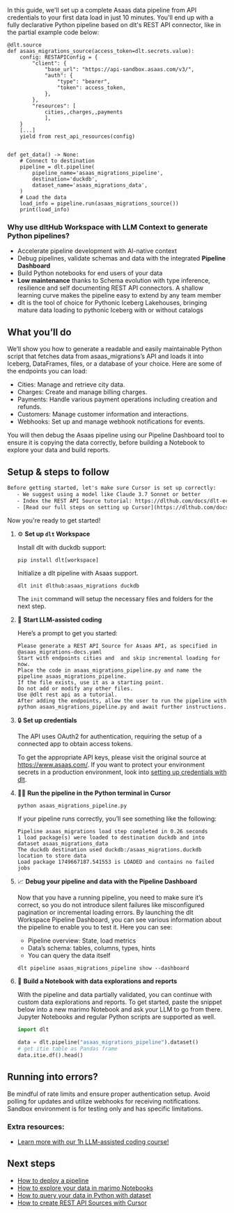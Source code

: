 In this guide, we'll set up a complete Asaas data pipeline from API credentials to your first data load in just 10 minutes. You'll end up with a fully declarative Python pipeline based on dlt's REST API connector, like in the partial example code below:

```python-outcome
@dlt.source
def asaas_migrations_source(access_token=dlt.secrets.value):
    config: RESTAPIConfig = {
        "client": {
            "base_url": "https://api-sandbox.asaas.com/v3/",
            "auth": {
                "type": "bearer",
                "token": access_token,
            },
        },
        "resources": [
            cities,,charges,,payments
            ],
    }
    [...]
    yield from rest_api_resources(config)


def get_data() -> None:
    # Connect to destination
    pipeline = dlt.pipeline(
        pipeline_name='asaas_migrations_pipeline',
        destination='duckdb',
        dataset_name='asaas_migrations_data', 
    )
    # Load the data
    load_info = pipeline.run(asaas_migrations_source())
    print(load_info) 
```

### Why use dltHub Workspace with LLM Context to generate Python pipelines?

- Accelerate pipeline development with AI-native context
- Debug pipelines, validate schemas and data with the integrated **Pipeline Dashboard**
- Build Python notebooks for end users of your data
- **Low maintenance** thanks to Schema evolution with type inference, resilience and self documenting REST API connectors. A shallow learning curve makes the pipeline easy to extend by any team member
- dlt is the tool of choice for Pythonic Iceberg Lakehouses, bringing mature data loading to pythonic Iceberg with or without catalogs

## What you’ll do

We’ll show you how to generate a readable and easily maintainable Python script that fetches data from asaas_migrations’s API and loads it into Iceberg, DataFrames, files, or a database of your choice. Here are some of the endpoints you can load:

- Cities: Manage and retrieve city data.
- Charges: Create and manage billing charges.
- Payments: Handle various payment operations including creation and refunds.
- Customers: Manage customer information and interactions.
- Webhooks: Set up and manage webhook notifications for events.

You will then debug the Asaas pipeline using our Pipeline Dashboard tool to ensure it is copying the data correctly, before building a Notebook to explore your data and build reports.

## Setup & steps to follow

```default
Before getting started, let's make sure Cursor is set up correctly:
   - We suggest using a model like Claude 3.7 Sonnet or better
   - Index the REST API Source tutorial: https://dlthub.com/docs/dlt-ecosystem/verified-sources/rest_api/ and add it to context as **@dlt rest api**
   - [Read our full steps on setting up Cursor](https://dlthub.com/docs/dlt-ecosystem/llm-tooling/cursor-restapi#23-configuring-cursor-with-documentation)
```

Now you're ready to get started!

1. ⚙️ **Set up `dlt` Workspace**
    
    Install dlt with duckdb support:
    ```shell
    pip install dlt[workspace]
    ```

    Initialize a dlt pipeline with Asaas support.
    ```shell
    dlt init dlthub:asaas_migrations duckdb
    ```

    The `init` command will setup the necessary files and folders for the next step.
    
2. 🤠 **Start LLM-assisted coding**
    
    Here’s a prompt to get you started:
    
    ```prompt
    Please generate a REST API Source for Asaas API, as specified in @asaas_migrations-docs.yaml 
    Start with endpoints cities and  and skip incremental loading for now. 
    Place the code in asaas_migrations_pipeline.py and name the pipeline asaas_migrations_pipeline. 
    If the file exists, use it as a starting point. 
    Do not add or modify any other files. 
    Use @dlt rest api as a tutorial. 
    After adding the endpoints, allow the user to run the pipeline with python asaas_migrations_pipeline.py and await further instructions.
    ```

    
3. 🔒 **Set up credentials** 
    
    The API uses OAuth2 for authentication, requiring the setup of a connected app to obtain access tokens.
    
    To get the appropriate API keys, please visit the original source at https://www.asaas.com/.
    If you want to protect your environment secrets in a production environment, look into [setting up credentials with dlt](https://dlthub.com/docs/walkthroughs/add_credentials).
    
4. 🏃‍♀️ **Run the pipeline in the Python terminal in Cursor**
    
    ```shell
    python asaas_migrations_pipeline.py
    ```
    
    If your pipeline runs correctly, you’ll see something like the following:
    
    ```shell
    Pipeline asaas_migrations load step completed in 0.26 seconds
    1 load package(s) were loaded to destination duckdb and into dataset asaas_migrations_data
    The duckdb destination used duckdb:/asaas_migrations.duckdb location to store data
    Load package 1749667187.541553 is LOADED and contains no failed jobs
    ```
    
5. 📈 **Debug your pipeline and data with the Pipeline Dashboard**

    Now that you have a running pipeline, you need to make sure it’s correct, so you do not introduce silent failures like misconfigured pagination or incremental loading errors. By launching the dlt Workspace Pipeline Dashboard, you can see various information about the pipeline to enable you to test it. Here you can see:
    - Pipeline overview: State, load metrics
    - Data’s schema: tables, columns, types, hints
    - You can query the data itself
    
    ```shell
    dlt pipeline asaas_migrations_pipeline show --dashboard
    ```
    
6. 🐍 **Build a Notebook with data explorations and reports**

    With the pipeline and data partially validated, you can continue with custom data explorations and reports. To get started, paste the snippet below into a new marimo Notebook and ask your LLM to go from there. Jupyter Notebooks and regular Python scripts are supported as well.

    
    ```python
    import dlt

   data = dlt.pipeline("asaas_migrations_pipeline").dataset()
   # get itie table as Pandas frame
   data.itie.df().head()
    ```

## Running into errors?

Be mindful of rate limits and ensure proper authentication setup. Avoid polling for updates and utilize webhooks for receiving notifications. Sandbox environment is for testing only and has specific limitations.

### Extra resources:

- [Learn more with our 1h LLM-assisted coding course!](https://www.youtube.com/watch?v=GGid70rnJuM)

## Next steps

- [How to deploy a pipeline](https://dlthub.com/docs/walkthroughs/deploy-a-pipeline)
- [How to explore your data in marimo Notebooks](https://dlthub.com/docs/general-usage/dataset-access/marimo)
- [How to query your data in Python with dataset](https://dlthub.com/docs/general-usage/dataset-access/dataset)
- [How to create REST API Sources with Cursor](https://dlthub.com/docs/dlt-ecosystem/llm-tooling/cursor-restapi)